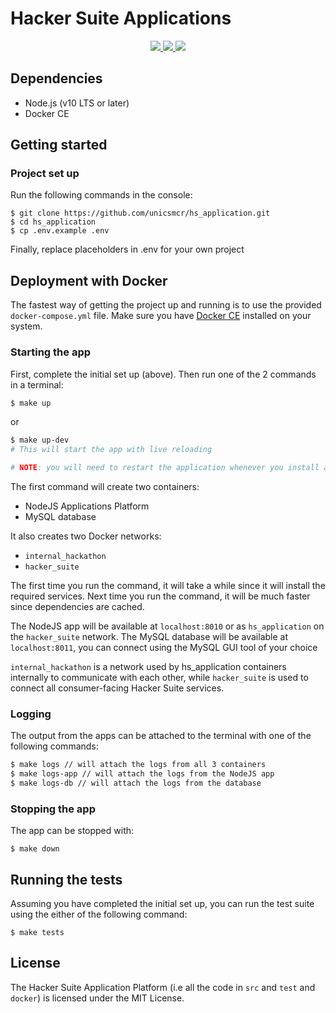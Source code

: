 # Hacker Suite Applications

<p align="center">
  <a href="https://travis-ci.org/unicsmcr/hs_hub" alt="Build Status">
    <img src="https://travis-ci.org/unicsmcr/hs_application.svg?branch=master" />
  </a>
  <a href="https://codecov.io/gh/unicsmcr/hs_application" alt="License">
    <img src="https://codecov.io/gh/unicsmcr/hs_application/branch/master/graph/badge.svg" />
  </a>
  <a href="https://github.com/unicsmcr/hs_application/blob/master/LICENSE" alt="License">
    <img src="https://img.shields.io/github/license/unicsmcr/hs_application.svg" />
  </a>
</p>

## Dependencies

- Node.js (v10 LTS or later)
- Docker CE

## Getting started

### Project set up

Run the following commands in the console:

```
$ git clone https://github.com/unicsmcr/hs_application.git
$ cd hs_application
$ cp .env.example .env
```

Finally, replace placeholders in .env for your own project

## Deployment with Docker

The fastest way of getting the project up and running is to use the provided `docker-compose.yml` file. Make sure you have [Docker CE](https://docs.docker.com/install/) installed on your system.

### Starting the app

First, complete the initial set up (above). Then run one of the 2 commands in a terminal:

```bash
$ make up
```

or

```bash
$ make up-dev
# This will start the app with live reloading

# NOTE: you will need to restart the application whenever you install a new package or change the environment variables in the .env file
```

The first command will create two containers:

- NodeJS Applications Platform
- MySQL database

It also creates two Docker networks:

- `internal_hackathon`
- `hacker_suite`

The first time you run the command, it will take a while since it will install the required services. Next time you run the command, it will be much faster since dependencies are cached.

The NodeJS app will be available at `localhost:8010` or as `hs_application` on the `hacker_suite` network. The MySQL database will be available at `localhost:8011`, you can connect using the MySQL GUI tool of your choice

`internal_hackathon` is a network used by hs_application containers internally to communicate with each other, while `hacker_suite` is used to connect all consumer-facing Hacker Suite services.

### Logging

The output from the apps can be attached to the terminal with one of the following commands:

```bash
$ make logs // will attach the logs from all 3 containers
$ make logs-app // will attach the logs from the NodeJS app
$ make logs-db // will attach the logs from the database
```

### Stopping the app

The app can be stopped with:

```
$ make down
```

## Running the tests

Assuming you have completed the initial set up, you can run the test suite using the either of the following command:

```
$ make tests
```

## License

The Hacker Suite Application Platform (i.e all the code in `src` and `test` and `docker`) is licensed under the MIT License.

